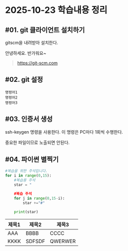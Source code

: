 # 2025-10-23 학습내용 정리

## #01. git 클라이언트 설치하기

gitscm을 내려받아 설치한다.

안녕하세요. 반가워요~

>https://git-scm.com

## #02. git 설정

```shell
명령어1
명령어2
명령어3
```

## #03. 인증서 생성

ssh-keygen 명령을 사용한다.
이 명령은 PC마다 1회씩 수행한다.

중요한 파일이므로 노출되면 안된다.

## #04. 파이썬 별찍기

```python
#복습을 위한 주석입니다.
for i in range(0,15):
    #복습용 주석
    star = "

    #복습 주석
    for j in range(0,15-i):
        star +="#"

    print(star)
```

| 제목1 | 제목2 | 제목3 |
|--|--|--|
| AAA | BBBB | CCCC |
|KKKK | SDFSDF | QWERWER|